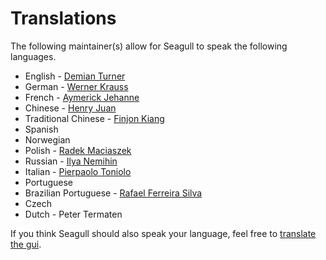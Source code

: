 <!-- Name: Community/Maintainers/Translations -->
<!-- Version: 6 -->
<!-- Last-Modified: 2007/01/26 15:42:46 -->
<!-- Author: petert -->
# Translations
The following maintainer(s) allow for Seagull to speak the following languages.

  * English - [Demian Turner](/wiki:User/DemianTurner/)
  * German - [Werner Krauss](/wiki:User/WernerKrauss/)
  * French - [Aymerick Jehanne](/wiki:User/AymerickJehanne/)
  * Chinese -  [Henry Juan](/wiki:User/HenryJuan/)
  * Traditional Chinese -  [Finjon Kiang](/wiki:User/FinjonKiang/)
  * Spanish
  * Norwegian
  * Polish - [Radek Maciaszek](/wiki:User/RadekMaciaszek/)
  * Russian - [Ilya Nemihin](/wiki:User/IlyaNemihin/)
  * Italian - [Pierpaolo Toniolo](/wiki:User/PierpaoloToniolo/)
  * Portuguese
  * Brazilian Portuguese - [Rafael Ferreira Silva](/wiki:User/RafaelSilva/)
  * Czech
  * Dutch - Peter Termaten
  
If you think Seagull should also speak your language, feel free to [translate the gui](/wiki:Howto/Internationalisation/TranslatingModules/).